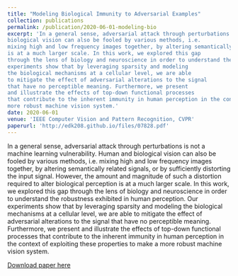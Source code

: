 ```yaml
---
title: "Modeling Biological Immunity to Adversarial Examples"
collection: publications
permalink: /publication/2020-06-01-modeling-bio
excerpt: 'In a general sense, adversarial attack through perturbations is not a machine learning vulnerability. Human and
biological vision can also be fooled by various methods, i.e.
mixing high and low frequency images together, by altering semantically related signals, or by sufficiently distorting the input signal. However, the amount and magnitude of such a distortion required to alter biological perception
is at a much larger scale. In this work, we explored this gap
through the lens of biology and neuroscience in order to understand the robustness exhibited in human perception. Our
experiments show that by leveraging sparsity and modeling
the biological mechanisms at a cellular level, we are able
to mitigate the effect of adversarial alterations to the signal
that have no perceptible meaning. Furthermore, we present
and illustrate the effects of top-down functional processes
that contribute to the inherent immunity in human perception in the context of exploiting these properties to make a
more robust machine vision system.'
date: 2020-06-01
venue: 'IEEE Computer Vision and Pattern Recognition, CVPR'
paperurl: 'http://edk208.github.io/files/07828.pdf'
---
```

In a general sense, adversarial attack through perturbations is not a machine learning vulnerability. Human and
biological vision can also be fooled by various methods, i.e.
mixing high and low frequency images together, by altering semantically related signals, or by sufficiently distorting the input signal. However, the amount and magnitude of such a distortion required to alter biological perception
is at a much larger scale. In this work, we explored this gap
through the lens of biology and neuroscience in order to understand the robustness exhibited in human perception. Our
experiments show that by leveraging sparsity and modeling
the biological mechanisms at a cellular level, we are able
to mitigate the effect of adversarial alterations to the signal
that have no perceptible meaning. Furthermore, we present
and illustrate the effects of top-down functional processes
that contribute to the inherent immunity in human perception in the context of exploiting these properties to make a
more robust machine vision system.

[Download paper here](http://edk208.github.io/files/07828.pdf)

